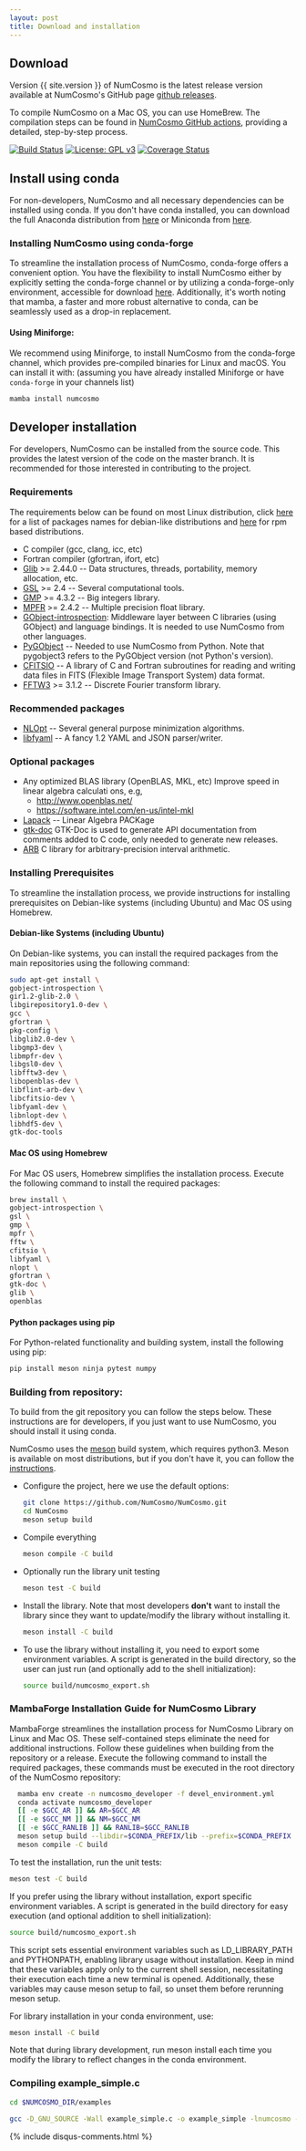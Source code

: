 ```yaml
---
layout: post
title: Download and installation
---
```


## Download

Version {{ site.version }} of NumCosmo is the latest release version available at
NumCosmo's GitHub page [github releases](https://github.com/NumCosmo/NumCosmo/releases).

To compile NumCosmo on a Mac OS, you can use HomeBrew. The compilation steps can be found in [NumCosmo GitHub actions](https://github.com/NumCosmo/NumCosmo/blob/master/.github/workflows/build_check.yml), providing a detailed, step-by-step process.

[![Build Status](https://github.com/NumCosmo/NumCosmo/workflows/Build%20and%20Check/badge.svg)](https://github.com/NumCosmo/NumCosmo/actions) [![License: GPL v3](https://img.shields.io/badge/License-GPLv3-blue.svg)](https://www.gnu.org/licenses/gpl-3.0) [![Coverage Status](https://coveralls.io/repos/github/NumCosmo/NumCosmo/badge.svg?branch=master)](https://coveralls.io/github/NumCosmo/NumCosmo?branch=master)

## Install using conda

For non-developers, NumCosmo and all necessary dependencies can be installed using conda.
If you don't have conda installed, you can download the full Anaconda distribution from [here](https://www.anaconda.com/download/) or Miniconda from [here](https://conda.io/miniconda.html).

### Installing NumCosmo using conda-forge

To streamline the installation process of NumCosmo, conda-forge offers a convenient option. You have the flexibility to install NumCosmo either by explicitly setting the conda-forge channel or by utilizing a conda-forge-only environment, accessible for download [here](https://github.com/conda-forge/miniforge). Additionally, it's worth noting that mamba, a faster and more robust alternative to conda, can be seamlessly used as a drop-in replacement.

#### Using Miniforge:

We recommend using Miniforge, to install NumCosmo from the conda-forge channel, which provides pre-compiled binaries for Linux and macOS. 
You can install it with: (assuming you have already installed Miniforge or have `conda-forge` in your channels list)

```bash
mamba install numcosmo
```

## Developer installation

For developers, NumCosmo can be installed from the source code.
This provides the latest version of the code on the master branch.
It is recommended for those interested in contributing to the project.

### Requirements

The requirements below can be found on most Linux distribution, click [here](#pack_deb) for a list of packages names for debian-like distributions and  [here](#pack_rpm) for rpm based distributions.

  - C compiler (gcc, clang, icc, etc)
  - Fortran compiler (gfortran, ifort, etc)
  - [Glib](http://www.gtk.org/) >= 2.44.0 --
    Data structures, threads, portability, memory allocation, etc.
  - [GSL](http://www.gnu.org/software/gsl/)  >= 2.4 --
    Several computational tools.
  - [GMP](http://gmplib.org/)  >= 4.3.2 --
    Big integers library.
  - [MPFR](http://www.mpfr.org/) >= 2.4.2 --
    Multiple precision float library.
  - [GObject-introspection](https://wiki.gnome.org/action/show/Projects/GObjectIntrospection):
    Middleware layer between C libraries (using GObject) and language bindings. It is needed to use NumCosmo from other languages.
  - [PyGObject](https://wiki.gnome.org/action/show/Projects/PyGObject) --
    Needed to use NumCosmo from Python. Note that pygobject3 refers to the PyGObject version (not Python's version).
  - [CFITSIO](http://heasarc.nasa.gov/fitsio/fitsio.html) --
    A library of C and Fortran subroutines for reading and writing data files in FITS (Flexible Image Transport System) data format.
  - [FFTW3](http://www.fftw.org/) >= 3.1.2 --
    Discrete Fourier transform library.

### Recommended packages

  - [NLOpt](http://ab-initio.mit.edu/wiki/index.php/NLopt) -- Several general purpose minimization algorithms.
  - [libfyaml](https://github.com/pantoniou/libfyaml) -- A fancy 1.2 YAML and JSON parser/writer.

### Optional packages

  - Any optimized BLAS library (OpenBLAS, MKL, etc)
    Improve speed in linear algebra calculati ons, e.g,
    * <http://www.openblas.net/>
    * <https://software.intel.com/en-us/intel-mkl>
  - [Lapack](http://www.netlib.org/lapack/) --
    Linear Algebra PACKage
  - [gtk-doc](https://www.gtk.org/gtk-doc/)
    GTK-Doc is used to generate API documentation from comments added to C code, only needed to generate new releases.
  - [ARB](http://fredrikj.net/arb/)
    C library for arbitrary-precision interval arithmetic.

### Installing Prerequisites

To streamline the installation process, we provide instructions for installing prerequisites on Debian-like systems (including Ubuntu) and Mac OS using Homebrew.

#### Debian-like Systems (including Ubuntu) <a id="pack_deb"></a>

On Debian-like systems, you can install the required packages from the main repositories using the following command:
```bash
sudo apt-get install \
gobject-introspection \
gir1.2-glib-2.0 \
libgirepository1.0-dev \
gcc \
gfortran \
pkg-config \
libglib2.0-dev \
libgmp3-dev \
libmpfr-dev \
libgsl0-dev \
libfftw3-dev \
libopenblas-dev \
libflint-arb-dev \
libcfitsio-dev \
libfyaml-dev \
libnlopt-dev \
libhdf5-dev \
gtk-doc-tools
```

#### Mac OS using Homebrew

For Mac OS users, Homebrew simplifies the installation process. Execute the following command to install the required packages:
```bash
brew install \
gobject-introspection \
gsl \
gmp \
mpfr \
fftw \
cfitsio \
libfyaml \
nlopt \
gfortran \
gtk-doc \
glib \
openblas
```

#### Python packages using pip

For Python-related functionality and building system, install the following using pip:
```bash
pip install meson ninja pytest numpy
```

### Building from repository: <a id="brepo"></a>

To build from the git repository you can follow the steps below. 
These instructions are for developers, if you just want to use NumCosmo, you should install it using conda.

NumCosmo uses the [meson](https://mesonbuild.com/) build system, which requires python3. 
Meson is available on most distributions, but if you don't have it, you can follow the [instructions](https://mesonbuild.com/SimpleStart.html).

  - Configure the project, here we use the default options:
    ```bash
    git clone https://github.com/NumCosmo/NumCosmo.git
    cd NumCosmo
    meson setup build
    ```
  - Compile everything
    ```bash
    meson compile -C build
    ```
  - Optionally run the library unit testing
    ```bash
    meson test -C build
    ```
  - Install the library. 
  Note that most developers **don't** want to install the library since they want to update/modify the library without installing it. 
    ```bash
    meson install -C build
    ```
  - To use the library without installing it, you need to export some environment variables.
    A script is generated in the build directory, so the user can just run (and optionally add to the shell initialization):
    ```bash
    source build/numcosmo_export.sh
    ```

  ### MambaForge Installation Guide for NumCosmo Library <a id="mamba"></a>

MambaForge streamlines the installation process for NumCosmo Library on Linux and Mac OS. These self-contained steps eliminate the need for additional instructions. Follow these guidelines when building from the repository or a release. Execute the following command to install the required packages,
these commands must be executed in the root directory of the NumCosmo repository:
```bash
  mamba env create -n numcosmo_developer -f devel_environment.yml
  conda activate numcosmo_developer
  [[ -e $GCC_AR ]] && AR=$GCC_AR
  [[ -e $GCC_NM ]] && NM=$GCC_NM
  [[ -e $GCC_RANLIB ]] && RANLIB=$GCC_RANLIB
  meson setup build --libdir=$CONDA_PREFIX/lib --prefix=$CONDA_PREFIX
  meson compile -C build
  ```

  To test the installation, run the unit tests:
  ```bash
  meson test -C build
  ```

  If you prefer using the library without installation, export specific environment variables. A script is generated in the build directory for easy execution (and optional addition to shell initialization):
  ```bash
  source build/numcosmo_export.sh
  ```
  This script sets essential environment variables such as LD_LIBRARY_PATH and PYTHONPATH, enabling library usage without installation. Keep in mind that these variables apply only to the current shell session, necessitating their execution each time a new terminal is opened. Additionally, these variables may cause meson setup to fail, so unset them before rerunning meson setup.

  For library installation in your conda environment, use:
  ```bash
  meson install -C build
  ```
  Note that during library development, run meson install each time you modify the library to reflect changes in the conda environment.

### Compiling example_simple.c

```bash
cd $NUMCOSMO_DIR/examples

gcc -D_GNU_SOURCE -Wall example_simple.c -o example_simple -lnumcosmo -lgsl -lm $(pkg-config glib-2.0 gobject-2.0 --libs --cflags)
```

{% include disqus-comments.html %}
